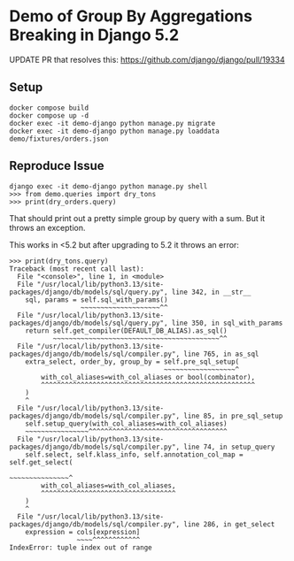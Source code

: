 # Demo of Group By Aggregations Breaking in Django 5.2

UPDATE
PR that resolves this:
https://github.com/django/django/pull/19334


## Setup

```
docker compose build
docker compose up -d
docker exec -it demo-django python manage.py migrate
docker exec -it demo-django python manage.py loaddata demo/fixtures/orders.json
```

## Reproduce Issue
```
django exec -it demo-django python manage.py shell
>>> from demo.queries import dry_tons
>>> print(dry_orders.query)
```

That should print out a pretty simple group by query with a sum.  But it throws an exception.

This works in <5.2 but after upgrading to 5.2 it throws an error:


```
>>> print(dry_tons.query)
Traceback (most recent call last):
  File "<console>", line 1, in <module>
  File "/usr/local/lib/python3.13/site-packages/django/db/models/sql/query.py", line 342, in __str__
    sql, params = self.sql_with_params()
                  ~~~~~~~~~~~~~~~~~~~~^^
  File "/usr/local/lib/python3.13/site-packages/django/db/models/sql/query.py", line 350, in sql_with_params
    return self.get_compiler(DEFAULT_DB_ALIAS).as_sql()
           ~~~~~~~~~~~~~~~~~~~~~~~~~~~~~~~~~~~~~~~~~~^^
  File "/usr/local/lib/python3.13/site-packages/django/db/models/sql/compiler.py", line 765, in as_sql
    extra_select, order_by, group_by = self.pre_sql_setup(
                                       ~~~~~~~~~~~~~~~~~~^
        with_col_aliases=with_col_aliases or bool(combinator),
        ^^^^^^^^^^^^^^^^^^^^^^^^^^^^^^^^^^^^^^^^^^^^^^^^^^^^^^
    )
    ^
  File "/usr/local/lib/python3.13/site-packages/django/db/models/sql/compiler.py", line 85, in pre_sql_setup
    self.setup_query(with_col_aliases=with_col_aliases)
    ~~~~~~~~~~~~~~~~^^^^^^^^^^^^^^^^^^^^^^^^^^^^^^^^^^^
  File "/usr/local/lib/python3.13/site-packages/django/db/models/sql/compiler.py", line 74, in setup_query
    self.select, self.klass_info, self.annotation_col_map = self.get_select(
                                                            ~~~~~~~~~~~~~~~^
        with_col_aliases=with_col_aliases,
        ^^^^^^^^^^^^^^^^^^^^^^^^^^^^^^^^^^
    )
    ^
  File "/usr/local/lib/python3.13/site-packages/django/db/models/sql/compiler.py", line 286, in get_select
    expression = cols[expression]
                 ~~~~^^^^^^^^^^^^
IndexError: tuple index out of range
```
